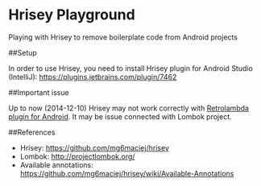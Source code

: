 Hrisey Playground
================

Playing with Hrisey to remove boilerplate code from Android projects

##Setup

In order to use Hrisey, you need to install Hrisey plugin for Android Studio (IntelliJ): https://plugins.jetbrains.com/plugin/7462

##Important issue

Up to now (2014-12-10) Hrisey may not work correctly with [Retrolambda plugin for Android](https://github.com/evant/gradle-retrolambda). It may be issue connected with Lombok project.

##References

- Hrisey: https://github.com/mg6maciej/hrisey
- Lombok: http://projectlombok.org/
- Available annotations: https://github.com/mg6maciej/hrisey/wiki/Available-Annotations
